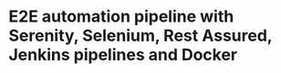 E2E automation pipeline with Serenity, Selenium, Rest Assured, Jenkins pipelines and Docker
===========================================================================================

 
